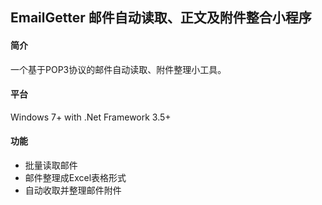 ## EmailGetter 邮件自动读取、正文及附件整合小程序

#### 简介

一个基于POP3协议的邮件自动读取、附件整理小工具。

#### 平台

Windows 7+ with .Net Framework 3.5+

#### 功能

- 批量读取邮件
- 邮件整理成Excel表格形式
- 自动收取并整理邮件附件
